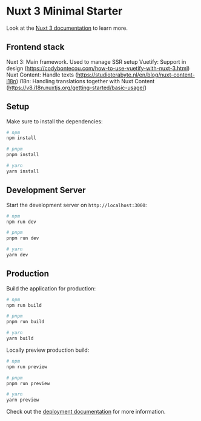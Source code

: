 # Nuxt 3 Minimal Starter

Look at the [Nuxt 3 documentation](https://nuxt.com/docs/getting-started/introduction) to learn more.

## Frontend stack

Nuxt 3: Main framework. Used to manage SSR setup
Vuetify: Support in design (https://codybontecou.com/how-to-use-vuetify-with-nuxt-3.html)
Nuxt Content: Handle texts (https://studioterabyte.nl/en/blog/nuxt-content-i18n)
i18n: Handling translations together with Nuxt Content (https://v8.i18n.nuxtjs.org/getting-started/basic-usage/)

## Setup

Make sure to install the dependencies:

```bash
# npm
npm install

# pnpm
pnpm install

# yarn
yarn install
```

## Development Server

Start the development server on `http://localhost:3000`:

```bash
# npm
npm run dev

# pnpm
pnpm run dev

# yarn
yarn dev
```

## Production

Build the application for production:

```bash
# npm
npm run build

# pnpm
pnpm run build

# yarn
yarn build
```

Locally preview production build:

```bash
# npm
npm run preview

# pnpm
pnpm run preview

# yarn
yarn preview
```

Check out the [deployment documentation](https://nuxt.com/docs/getting-started/deployment) for more information.

